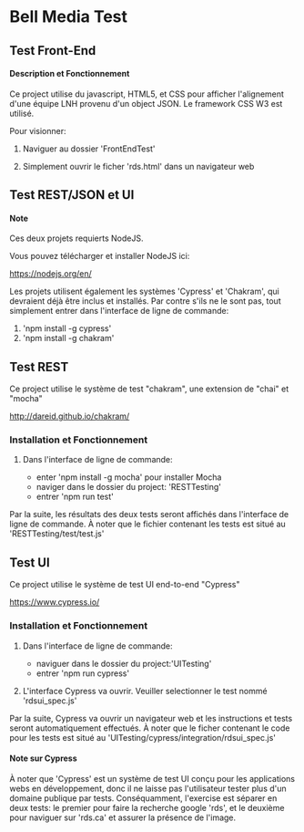# Bell Media Test

## Test Front-End

#### Description et Fonctionnement

Ce project utilise du javascript, HTML5, et CSS pour afficher l'alignement d'une équipe
LNH provenu d'un object JSON. Le framework CSS W3 est utilisé.

Pour visionner:

1. Naviguer au dossier 'FrontEndTest'

2. Simplement ouvrir le ficher 'rds.html' dans un navigateur web


## Test REST/JSON et UI

#### Note

Ces deux projets requierts NodeJS.

Vous pouvez télécharger et installer NodeJS ici:

https://nodejs.org/en/

 Les projets utilisent également les systèmes 'Cypress' et 'Chakram', qui devraient
 déjà être inclus et installés. Par contre s'ils 
 ne le sont pas, tout simplement entrer dans l'interface de ligne de commande:
1. 'npm install -g cypress'
2. 'npm install -g chakram' 


## Test REST

Ce project utilise le système de test "chakram", une extension de "chai" et "mocha"

http://dareid.github.io/chakram/

### Installation et Fonctionnement

1. Dans l'interface de ligne de commande:

   - enter 'npm install -g mocha' pour installer Mocha
   - naviger dans le dossier du project: 'RESTTesting'
   - entrer 'npm run test'

Par la suite, les résultats des deux tests seront affichés dans l'interface de ligne de commande.
À noter que le fichier contenant les tests est situé au 'RESTTesting/test/test.js'


## Test UI

Ce project utilise le système de test UI end-to-end "Cypress"

https://www.cypress.io/

### Installation et Fonctionnement

1. Dans l'interface de ligne de commande:

   - naviguer dans le dossier du project:'UITesting'
   - entrer 'npm run cypress'

2. L'interface Cypress va ouvrir. Veuiller selectionner le test nommé 'rdsui_spec.js'

Par la suite, Cypress va ouvrir un navigateur web et les instructions et tests 
seront automatiquement effectués. 
À noter que le ficher contenant le code pour les tests est situé au 'UITesting/cypress/integration/rdsui_spec.js'


#### Note sur Cypress

   À noter que 'Cypress' est un système de test UI conçu pour les applications webs en 
   développement, donc il ne laisse pas l'utilisateur tester plus d'un domaine publique 
   par tests. Conséquamment, l'exercise est séparer en deux tests: le premier pour faire la recherche 
   google 'rds', et le deuxième pour naviguer sur 'rds.ca' et assurer la présence de l'image.
